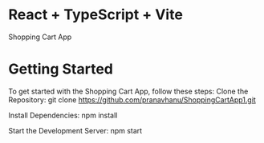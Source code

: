 # React + TypeScript + Vite

Shopping Cart App

<h1>Getting Started</h1>

To get started with the Shopping Cart App, follow these steps:
Clone the Repository:
git clone https://github.com/pranavhanu/ShoppingCartApp1.git

Install Dependencies:
npm install

Start the Development Server:
npm start
